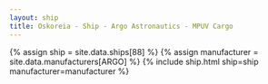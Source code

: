 ```yaml
---
layout: ship
title: Oskoreia - Ship - Argo Astronautics - MPUV Cargo
---
```

{% assign ship = site.data.ships[88] %}
{% assign manufacturer = site.data.manufacturers[ARGO] %}
{% include ship.html ship=ship manufacturer=manufacturer %}
